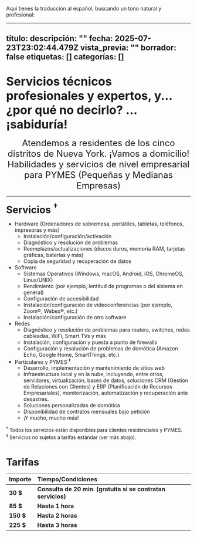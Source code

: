 Aquí tienes la traducción al español, buscando un tono natural y profesional:

---
título:
descripción: ""
fecha: 2025-07-23T23:02:44.479Z
vista_previa: ""
borrador: false
etiquetas: []
categorías: []
---

<br />
<div style="font-size: 24pt; font-weight: bold">Servicios técnicos profesionales y expertos, y... ¿por qué no decirlo? ... ¡sabiduría!</div>
<br />
<div style="font-size: 18pt" align="center">Atendemos a residentes de los cinco distritos de Nueva York. ¡Vamos a domicilio!
<br />
Habilidades y servicios de nivel empresarial para PYMES (Pequeñas y Medianas Empresas)
</div>
<hr />
<p>
<div style="font-size: 20pt; font-weight: bold" id="servicios">Servicios <sup>&#8224;</sup></div>

- Hardware (Ordenadores de sobremesa, portátiles, tabletas, teléfonos, impresoras y más)
    - Instalación/configuración/activación
    - Diagnóstico y resolución de problemas
    - Reemplazos/actualizaciones (discos duros, memoria RAM, tarjetas gráficas, baterías y más)
    - Copia de seguridad y recuperación de datos
- Software
    - Sistemas Operativos (Windows, macOS, Android, iOS, ChromeOS, Linux/UNIX)
    - Rendimiento (por ejemplo, lentitud de programas o del sistema en general)
    - Configuración de accesibilidad
    - Instalación/configuración de videoconferencias (por ejemplo, Zoom&reg;, Webex&reg;, etc.)
    - Instalación/configuración de otro software
- Redes
    - Diagnóstico y resolución de problemas para routers, switches, redes cableadas, WiFi, Smart TVs y más
    - Instalación, configuración y puesta a punto de firewalls
    - Configuración y resolución de problemas de domótica (Amazon Echo, Google Home, SmartThings, etc.)
- Particulares y PYMES <sup>&#8225;</sup>
    - Desarrollo, implementación y mantenimiento de sitios web
    - Infraestructura local y en la nube, incluyendo, entre otros, servidores, virtualización, bases de datos, soluciones CRM (Gestión de Relaciones con Clientes) y ERP (Planificación de Recursos Empresariales), monitorización, automatización y recuperación ante desastres.
    - Soluciones personalizadas de domótica
    - Disponibilidad de contratos mensuales bajo petición
    - ¡Y mucho, mucho más!
<div style="font-size: 10pt"><sup>&#8224;</sup> Todos los servicios están disponibles para clientes residenciales y PYMES.
<br />
<div style="font-size: 10pt"><sup>&#8225;</sup> Servicios no sujetos a tarifas estándar (ver más abajo).
<p>
<br />
<div style="font-size: 20pt; font-weight: bold">Tarifas</div></p>

|**Importe**|**Tiempo/Condiciones**|
|:--|:--|
|**30 $**|**Consulta de 20 min. (gratuita si se contratan servicios)**|
|**85 $**|**Hasta 1 hora**|
|**150 $**|**Hasta 2 horas**|
|**225 $**|**Hasta 3 horas**|